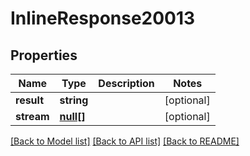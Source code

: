 # InlineResponse20013

## Properties
Name | Type | Description | Notes
------------ | ------------- | ------------- | -------------
**result** | **string** |  | [optional] 
**stream** | [**null[]**](.md) |  | [optional] 

[[Back to Model list]](../README.md#documentation-for-models) [[Back to API list]](../README.md#documentation-for-api-endpoints) [[Back to README]](../README.md)


